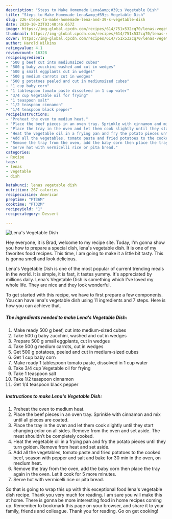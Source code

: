 ```yaml
---
description: "Steps to Make Homemade Lena&amp;#39;s Vegetable Dish"
title: "Steps to Make Homemade Lena&amp;#39;s Vegetable Dish"
slug: 226-steps-to-make-homemade-lena-and-39-s-vegetable-dish
date: 2020-10-23T03:40:46.657Z
image: https://img-global.cpcdn.com/recipes/614/751x532cq70/lenas-vegetable-dish-recipe-main-photo.jpg
thumbnail: https://img-global.cpcdn.com/recipes/614/751x532cq70/lenas-vegetable-dish-recipe-main-photo.jpg
cover: https://img-global.cpcdn.com/recipes/614/751x532cq70/lenas-vegetable-dish-recipe-main-photo.jpg
author: Harold Wilkins
ratingvalue: 4.1
reviewcount: 16328
recipeingredient:
- "500 g beef cut into mediumsized cubes"
- "500 g baby zucchini washed and cut in wedges"
- "500 g small eggplants cut in wedges"
- "500 g medium carrots cut in wedges"
- "500 g potatoes peeled and cut in mediumsized cubes"
- "1 cup baby corn"
- "1 tablespoon tomato paste dissolved in 1 cup water"
- "3/4 cup Vegetable oil for frying"
- "1 teaspoon salt"
- "1/2 teaspoon cinnamon"
- "1/4 teaspoon black pepper"
recipeinstructions:
- "Preheat the oven to medium heat."
- "Place the beef pieces in an oven tray. Sprinkle with cinnamon and mix until all pieces are coated."
- "Place the tray in the oven and let them cook slightly until they start changing color on all sides. Remove from the oven and set aside. The meat shouldn’t be completely cooked."
- "Heat the vegetable oil in a frying pan and fry the potato pieces until they turn golden. Remove from heat and set aside."
- "Add all the vegetables, tomato paste and fried potatoes to the cooked beef, season with pepper and salt and bake for 30 min in the oven, on medium heat."
- "Remove the tray from the oven, add the baby corn then place the tray again in the oven. Let it cook for 5 more minutes."
- "Serve hot with vermicelli rice or pita bread."
categories:
- Recipe
tags:
- lenas
- vegetable
- dish

katakunci: lenas vegetable dish 
nutrition: 267 calories
recipecuisine: American
preptime: "PT36M"
cooktime: "PT32M"
recipeyield: "1"
recipecategory: Dessert

---
```



![Lena&#39;s Vegetable Dish](https://img-global.cpcdn.com/recipes/614/751x532cq70/lenas-vegetable-dish-recipe-main-photo.jpg)

Hey everyone, it is Brad, welcome to my recipe site. Today, I'm gonna show you how to prepare a special dish, lena&#39;s vegetable dish. It is one of my favorites food recipes. This time, I am going to make it a little bit tasty. This is gonna smell and look delicious.

Lena&#39;s Vegetable Dish is one of the most popular of current trending meals in the world. It is simple, it is fast, it tastes yummy. It's appreciated by millions daily. Lena&#39;s Vegetable Dish is something which I've loved my whole life. They are nice and they look wonderful.




To get started with this recipe, we have to first prepare a few components. You can have lena&#39;s vegetable dish using 11 ingredients and 7 steps. Here is how you can achieve that.

<!--inarticleads1-->

##### The ingredients needed to make Lena&#39;s Vegetable Dish:

1. Make ready 500 g beef, cut into medium-sized cubes
1. Take 500 g baby zucchini, washed and cut in wedges
1. Prepare 500 g small eggplants, cut in wedges
1. Take 500 g medium carrots, cut in wedges
1. Get 500 g potatoes, peeled and cut in medium-sized cubes
1. Get 1 cup baby corn
1. Make ready 1 tablespoon tomato paste, dissolved in 1 cup water
1. Take 3/4 cup Vegetable oil for frying
1. Take 1 teaspoon salt
1. Take 1/2 teaspoon cinnamon
1. Get 1/4 teaspoon black pepper




<!--inarticleads2-->

##### Instructions to make Lena&#39;s Vegetable Dish:

1. Preheat the oven to medium heat.
1. Place the beef pieces in an oven tray. Sprinkle with cinnamon and mix until all pieces are coated.
1. Place the tray in the oven and let them cook slightly until they start changing color on all sides. Remove from the oven and set aside. The meat shouldn’t be completely cooked.
1. Heat the vegetable oil in a frying pan and fry the potato pieces until they turn golden. Remove from heat and set aside.
1. Add all the vegetables, tomato paste and fried potatoes to the cooked beef, season with pepper and salt and bake for 30 min in the oven, on medium heat.
1. Remove the tray from the oven, add the baby corn then place the tray again in the oven. Let it cook for 5 more minutes.
1. Serve hot with vermicelli rice or pita bread.




So that is going to wrap this up with this exceptional food lena&#39;s vegetable dish recipe. Thank you very much for reading. I am sure you will make this at home. There is gonna be more interesting food in home recipes coming up. Remember to bookmark this page on your browser, and share it to your family, friends and colleague. Thank you for reading. Go on get cooking!
